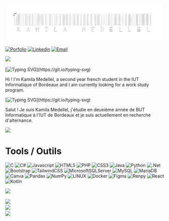 <img src="https://github.com/Kamizzs/Kamizzs/blob/main/img/kam.png" width="600" >

 [![Porfolio](https://img.shields.io/badge/Portfolio-3776AB?style=for-the-badge)](https://kamizzs.github.com)
 [![Linkedin](https://img.shields.io/badge/LinkedIn-0077B5?style=for-the-badge&logo=linkedin&logoColor=white)](https://www.linkedin.com/in/kamila-medellel-7b6809240)
 [![Email](https://img.shields.io/badge/Email-8B89CC?style=for-the-badge&logo=protonmail&logoColor=white)](mailto:kamimdlll@gmail.com)

<img src="https://user-images.githubusercontent.com/73097560/115834477-dbab4500-a447-11eb-908a-139a6edaec5c.gif">

[![Typing SVG](https://readme-typing-svg.demolab.com/?lines=$+EN;)](https://git.io/typing-svg)

Hi !
I'm Kamila Medellel, a second year french student in the IUT Informatique of Bordeaux and I am currently looking for a work study program.

[![Typing SVG](https://readme-typing-svg.demolab.com/?lines=$+FR;)](https://git.io/typing-svg)

Salut !
Je suis Kamila Medellel, j'étudie en deuxième année de BUT Informatique à l'IUT de Bordeaux et je suis actuellement en recherche d'alternance.

<img src="https://user-images.githubusercontent.com/73097560/115834477-dbab4500-a447-11eb-908a-139a6edaec5c.gif">

 # Tools / Outils

![C](https://img.shields.io/badge/c-%2300599C.svg?style=for-the-badge&logo=c&logoColor=white) ![C#](https://img.shields.io/badge/c%23-%23239120.svg?style=for-the-badge&logo=c-sharp&logoColor=white) ![Javascript](https://img.shields.io/badge/javascript%20-%23323330.svg?&style=for-the-badge&logo=javascript&logoColor=%23F7DF1E) ![HTML5](https://img.shields.io/badge/html5-%23E34F26.svg?style=for-the-badge&logo=html5&logoColor=white) ![PHP](https://img.shields.io/badge/php-%23777BB4.svg?style=for-the-badge&logo=php&logoColor=white) ![CSS3](https://img.shields.io/badge/css3-%231572B6.svg?style=for-the-badge&logo=css3&logoColor=white) ![Java](https://img.shields.io/badge/java-%23ED8B00.svg?style=for-the-badge&logo=java&logoColor=white) ![Python](https://img.shields.io/badge/python-3670A0?style=for-the-badge&logo=python&logoColor=ffdd54) ![.Net](https://img.shields.io/badge/.NET-5C2D91?style=for-the-badge&logo=.net&logoColor=white) ![Bootstrap](https://img.shields.io/badge/bootstrap-%23563D7C.svg?style=for-the-badge&logo=bootstrap&logoColor=white) ![TailwindCSS](https://img.shields.io/badge/tailwindcss-%2338B2AC.svg?style=for-the-badge&logo=tailwind-css&logoColor=white) ![MicrosoftSQLServer](https://img.shields.io/badge/Microsoft%20SQL%20Sever-CC2927?style=for-the-badge&logo=microsoft%20sql%20server&logoColor=white) ![MySQL](https://img.shields.io/badge/mysql-%2300f.svg?style=for-the-badge&logo=mysql&logoColor=white) ![MariaDB](https://img.shields.io/badge/MariaDB-003545?style=for-the-badge&logo=mariadb&logoColor=white) ![Canva](https://img.shields.io/badge/Canva-%2300C4CC.svg?style=for-the-badge&logo=Canva&logoColor=white) ![Pandas](https://img.shields.io/badge/pandas-%23150458.svg?style=for-the-badge&logo=pandas&logoColor=white) ![NumPy](https://img.shields.io/badge/numpy-%23013243.svg?style=for-the-badge&logo=numpy&logoColor=white) ![LINUX](https://img.shields.io/badge/Linux-FCC624?style=for-the-badge&logo=linux&logoColor=black) ![Docker](https://img.shields.io/badge/docker-%230db7ed.svg?style=for-the-badge&logo=docker&logoColor=white) ![Figma](https://img.shields.io/badge/figma-%23F24E1E.svg?style=for-the-badge&logo=figma&logoColor=white)
![Renpy](https://img.shields.io/badge/renpy-%73F25E1E.svg?style=for-the-badge&logo=renpy&logoColor=white) ![React](https://img.shields.io/badge/react-%23ED8B00.svg?style=for-the-badge&logo=react&logoColor=white) ![Kotlin](https://img.shields.io/badge/kotlin-%2338B2AC.svg?style=for-the-badge&logo=kotlin&logoColor=white)

<img src="https://user-images.githubusercontent.com/73097560/115834477-dbab4500-a447-11eb-908a-139a6edaec5c.gif">

![](https://github-readme-stats.vercel.app/api?username=kamizzs&theme=tokyonight&hide_border=false&include_all_commits=false&count_private=true)<br/>
![](https://github-readme-streak-stats.herokuapp.com/?user=kamizzs&theme=tokyonight&hide_border=false)<br/>
![](https://github-readme-stats.vercel.app/api/top-langs/?username=kamizzs&theme=tokyonight&hide_border=false&include_all_commits=false&count_private=true&layout=compact)

 

